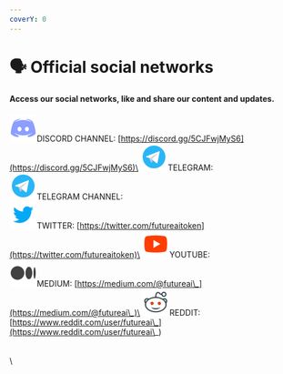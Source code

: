 ```yaml
---
coverY: 0
---
```


# 🗣 Official social networks

#### Access our social networks, like and share our content and updates.

![](<.gitbook/assets/image (8).png>)DISCORD CHANNEL: [https://discord.gg/5CJFwjMyS6](https://discord.gg/5CJFwjMyS6)\
![](<.gitbook/assets/image (6).png>)TELEGRAM:\
![](.gitbook/assets/image.png)TELEGRAM CHANNEL: \
![](<.gitbook/assets/image (7).png>)TWITTER: [https://twitter.com/futureaitoken](https://twitter.com/futureaitoken)\
![](<.gitbook/assets/image (4).png>)YOUTUBE: \
![](<.gitbook/assets/image (2).png>)MEDIUM: [https://medium.com/@futureai\_](https://medium.com/@futureai\_)\
![](<.gitbook/assets/image (3).png>)REDDIT: [https://www.reddit.com/user/futureai\_](https://www.reddit.com/user/futureai\_) \
\
\
\
